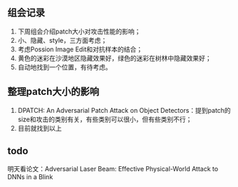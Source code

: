 ## 组会记录
1. 下周组会介绍patch大小对攻击性能的影响；
2. 小、隐藏、style，三方面考虑；
3. 考虑Possion Image Edit和对抗样本的结合；
4. 黄色的迷彩在沙漠地区隐藏效果好，绿色的迷彩在树林中隐藏效果好；
5. 自动地找到一个位置，有待考虑。

## 整理patch大小的影响
1. DPATCH: An Adversarial Patch Attack on Object Detectors：提到patch的size和攻击的类别有关，有些类别可以很小，但有些类别不行；
2. 目前就找到以上

## todo
明天看论文：Adversarial Laser Beam: Effective Physical-World Attack to DNNs in a Blink